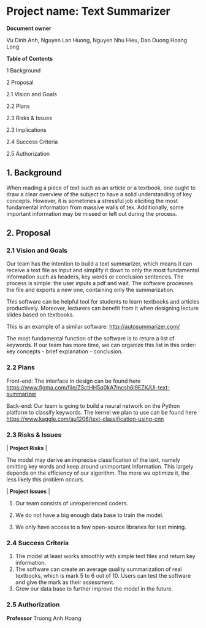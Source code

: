 # Project name: Text Summarizer

**Document owner**

Vu Dinh Anh,
Nguyen Lan Huong,
Nguyen Nhu Hieu,
Dao Duong Hoang Long

**Table of Contents**

1        Background

2        Proposal

2.1        Vision and Goals

2.2        Plans

2.3        Risks &amp; Issues

2.3        Implications

2.4        Success Criteria

2.5        Authorization


## 1. Background

When reading a piece of text such as an article or a textbook, one ought to draw a clear overview of the subject to have a solid understanding of key concepts. However, it is sometimes a stressful job eliciting the most fundamental information from massive walls of tex. Additionally, some important information may be missed or left out during the process.


## 2. Proposal


### 2.1 Vision and Goals

Our team has the intention to build a text summarizer, which means it can receive a text file as input and simplify it down to only the most fundamental information such as headers, key words or conclusion sentences. The process is simple: the user inputs a pdf and wait. The software processes the file and exports a new one, containing only the summarization.

This software can be helpful tool for students to learn textbooks and articles productively. Moreover, lecturers can benefit from it when designing lecture slides based on textbooks.

This is an example of a similar software: http://autosummarizer.com/

The most fundamental function of the software is to return a list of keywords. If our team has more time, we can organize this list in this order: key concepts - brief explanation - conclusion.

### 2.2 Plans

Front-end: The interface in design can be found here https://www.figma.com/file/ZSctHH5q0kA7mcsh6l9EZK/UI-text-summarizer

Back-end: Our team is going to build a neural network on the Python platform to classify keywords. The kernel we plan to use can be found here https://www.kaggle.com/au1206/text-classification-using-cnn


### 2.3 Risks &amp; Issues

| **Project Risks** |

The model may derive an imprecise classification of the text, namely omitting key words and keep around unimportant information.
This largely depends on the efficiency of our algorithm. The more we optimize it, the less likely this problem occurs.


| **Project Issues** |


1. Our team consists of unexperienced coders.

2. We do not have a big enough data base to train the model.

3. We only have access to a few open-source libraries for text mining.


### 2.4 Success Criteria

1. The model at least works smoothly with simple text files and return key information.
2. The software can create an average quality summarization of real textbooks, which is mark 5 to 6 out of 10. Users can test the software and give the mark as their assessment.
3. Grow our data base to further improve the model in the future.

### 2.5 Authorization
**Professor** Truong Anh Hoang
